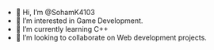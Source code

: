 - 👋 Hi, I’m @SohamK4103
- 👀 I’m interested in Game Development.
- 🌱 I’m currently learning C++
- 💞️ I’m looking to collaborate on Web development projects.

<!---
SohamK4103/SohamK4103 is a ✨ special ✨ repository because its `README.md` (this file) appears on your GitHub profile.
You can click the Preview link to take a look at your changes.
--->
